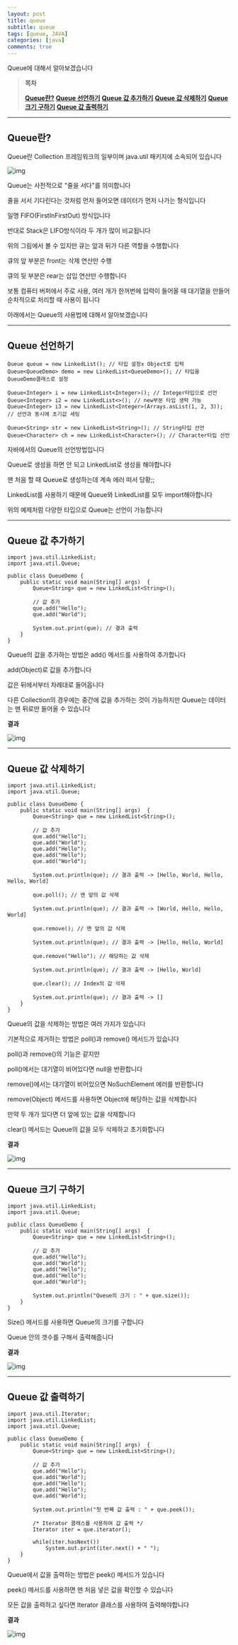 ```yaml
---
layout: post
title: queue
subtitle: queue
tags: [queue, JAVA]
categories: [java]
comments: true
---
```

Queue에 대해서 알아보겠습니다

 

> **목차**
>
> **[Queue란?](#text1)**
> **[Queue 선언하기](#text2)**
> **[Queue 값 추가하기](#text3)**
> **[Queue 값 삭제하기](#text4)**
> **[Queue 크기 구하기](#text5)**
> **[Queue 값 출력하기](#text6)**

------



## **Queue란?**

Queue란 Collection 프레임워크의 일부이며 java.util 패키지에 소속되어 있습니다



![img](https://blog.kakaocdn.net/dn/4xNC4/btq5pEMF0sO/Hz54KOz8oU8QwR8uCqyIMK/img.png)



Queue는 사전적으로 "줄을 서다"를 의미합니다

줄을 서서 기다린다는 것처럼 먼저 들어오면 데이터가 먼저 나가는 형식입니다

일명 FIFO(FirstInFirstOut) 방식입니다

반대로 Stack은 LIFO방식이라 두 개가 많이 비교됩니다

 

위의 그림에서 볼 수 있지만 큐는 앞과 뒤가 다른 역할을 수행합니다

큐의 앞 부분은 front는 삭제 연산만 수행

큐의 뒷 부분은 rear는 삽입 연산만 수행합니다

보통 컴퓨터 버퍼에서 주로 사용, 여러 개가 한꺼번에 입력이 들어올 때 대기열을 만들어 순차적으로 처리할 때 사용이 됩니다

아래에서는 Queue의 사용법에 대해서 알아보겠습니다

 

------



## **Queue 선언하기**

```
Queue queue = new LinkedList(); // 타입 설정x Object로 입력
Queue<QueueDemo> demo = new LinkedList<QueueDemo>(); // 타입을 QueueDemo클래스로 설정
		
Queue<Integer> i = new LinkedList<Integer>(); // Integer타입으로 선언
Queue<Integer> i2 = new LinkedList<>(); // new부분 타입 생략 가능
Queue<Integer> i3 = new LinkedList<Integer>(Arrays.asList(1, 2, 3)); // 선언과 동시에 초기값 세팅
		
Queue<String> str = new LinkedList<String>(); // String타입 선언
Queue<Character> ch = new LinkedList<Character>(); // Character타입 선언
```

자바에서의 Queue의 선언방법입니다

Queue로 생성을 하면 안 되고 LinkedList로 생성을 해야합니다

맨 처음 할 때 Queue로 생성하는데 계속 에러 떠서 당황;;

LinkedList를 사용하기 때문에 Queue와 LinkedList를 모두 import해야합니다

위의 예제처럼 다양한 타입으로 Queue는 선언이 가능합니다

 

------



## **Queue 값 추가하기**

```
import java.util.LinkedList;
import java.util.Queue;

public class QueueDemo {
	public static void main(String[] args)  {
		Queue<String> que = new LinkedList<String>();
		
		// 값 추가
		que.add("Hello");
		que.add("World");
		
		System.out.print(que); // 결과 출력
	}
}
```

Queue의 값을 추가하는 방법은 add() 메서드를 사용하여 추가합니다

add(Object)로 값을 추가합니다

값은 뒤에서부터 차례대로 들어옵니다

다른 Collection의 경우에는 중간에 값을 추가하는 것이 가능하지만 Queue는 데이터는 맨 뒤로만 들어올 수 있습니다

 

**결과**



![img](https://blog.kakaocdn.net/dn/cOSy0Y/btq5rP1iwVN/MBwqDcRk1Jkx2AkYTe5B90/img.png)



 

------



## **Queue 값 삭제하기**

```
import java.util.LinkedList;
import java.util.Queue;

public class QueueDemo {
	public static void main(String[] args)  {
		Queue<String> que = new LinkedList<String>();
		
		// 값 추가
		que.add("Hello");
		que.add("World");
		que.add("Hello");
		que.add("Hello");
		que.add("World");
		
		System.out.println(que); // 결과 출력 -> [Hello, World, Hello, Hello, World]
		
		que.poll(); // 맨 앞의 값 삭제

		System.out.println(que); // 결과 출력 -> [World, Hello, Hello, World]
		
		que.remove(); // 맨 앞의 값 삭제

		System.out.println(que); // 결과 출력 -> [Hello, Hello, World]

		que.remove("Hello"); // 해당하는 값 삭제

		System.out.println(que); // 결과 출력 -> [Hello, World]

		que.clear(); // Index의 값 삭제

		System.out.println(que); // 결과 출력 -> []
	}
}
```

Queue의 값을 삭제하는 방법은 여러 가지가 있습니다

기본적으로 제거하는 방법은 poll()과 remove() 메서드가 있습니다

poll()과 remove()의 기능은 같지만

poll()에서는 대기열이 비어있다면 null을 반환합니다

remove()에서는 대기열이 비어있으면 NoSuchElement 에러를 반환합니다

 

remove(Object) 메서드를 사용하면 Object에 해당하는 값을 삭제합니다

만약 두 개가 있다면 더 앞에 있는 값을 삭제합니다

 

clear() 메서드는 Queue의 값을 모두 삭제하고 초기화합니다

 

**결과**



![img](https://blog.kakaocdn.net/dn/cWCYG7/btq5rQeRm3M/sRx2HcKhotBWQ9KkcHMfjK/img.png)



 

------



 

 

## **Queue 크기 구하기**

```
import java.util.LinkedList;
import java.util.Queue;

public class QueueDemo {
	public static void main(String[] args)  {
		Queue<String> que = new LinkedList<String>();
		
		// 값 추가
		que.add("Hello");
		que.add("World");
		que.add("Hello");
		que.add("Hello");
		que.add("World");
		
		System.out.println("Queue의 크기 : " + que.size()); 
	}
}
```

Size() 메서드를 사용하면 Queue의 크기를 구합니다

Queue 안의 갯수를 구해서 출력해줍니다

 

**결과**



![img](https://blog.kakaocdn.net/dn/ci8Q4i/btq5sVAgb8i/AZ57n9k1wufcnyVethyTkk/img.png)



 

------



## **Queue 값 출력하기**

```
import java.util.Iterator;
import java.util.LinkedList;
import java.util.Queue;

public class QueueDemo {
	public static void main(String[] args)  {
		Queue<String> que = new LinkedList<String>();
		
		// 값 추가
		que.add("Hello");
		que.add("World");
		que.add("Hello");
		que.add("Hello");
		que.add("World");
		
		System.out.println("첫 번째 값 출력 : " + que.peek());
				
		/* Iterator 클래스를 사용하여 값 출력 */
		Iterator iter = que.iterator();
		
		while(iter.hasNext())
			System.out.print(iter.next() + " ");
	}
}
```

Queue에서 값을 출력하는 방법은 peek() 메서드가 있습니다

peek() 메서드를 사용하면 맨 처음 넣은 값을 확인할 수 있습니다

모든 값을 출력하고 싶다면 Iterator 클래스를 사용하여 출력해야합니다

 

**결과**



![img](https://blog.kakaocdn.net/dn/oDHt6/btq5qqHBJxG/55Nri4qf6VTSD1FK7ow6kk/img.png)

